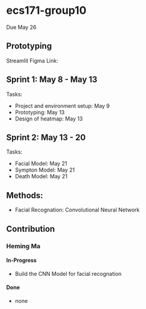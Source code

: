 # ecs171-group10

Due May 26

## Prototyping
Streamlit
Figma Link:

## Sprint 1: May 8 - May 13
Tasks:
- Project and environment setup: May 9
- Prototyping: May 13
- Design of heatmap: May 13


## Sprint 2: May 13 - 20
Tasks:
- Facial Model: May 21
- Sympton Model: May 21
- Death Model: May 21

## Methods:
- Facial Recognation: Convolutional Neural Network


## Contribution

### Heming Ma

#### In-Progress
- Build the CNN Model for facial recognation

#### Done
- none



